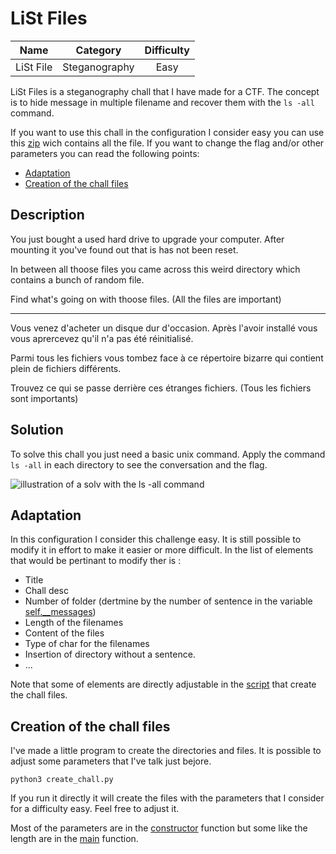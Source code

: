 # LiSt Files

| Name | Category | Difficulty |
| :---: | :---: | :---: |
| LiSt File | Steganography | Easy |

LiSt Files is a steganography chall that I have made for a CTF. The concept is to hide message in multiple filename and recover them with the `ls -all` command. 

If you want to use this chall in the configuration I consider easy you can use this [zip](LiSt_Files.zip) wich contains all the file. If you want to change the flag and/or other parameters you can read the following points: 

 - [Adaptation](#adaptation)
 - [Creation of the chall files](#creation-of-the-chall-files)

## Description

You just bought a used hard drive to upgrade your computer. After mounting it you've found out that is has not been reset.

In between all thoose files you came across this weird directory which contains a bunch of random file.

Find what's going on with thoose files. (All the files are important)

---

Vous venez d'acheter un disque dur d'occasion. Après l'avoir installé vous vous aprercevez qu'il n'a pas été réinitialisé.

Parmi tous les fichiers vous tombez face à ce répertoire bizarre qui contient plein de fichiers différents.

Trouvez ce qui se passe derrière ces étranges fichiers. (Tous les fichiers sont importants)

## Solution

To solve this chall you just need a basic unix command. Apply the command `ls -all` in each directory to see the conversation and the flag.

![illustration of a solv with the ls -all command](images/Solv_example.png=x300)

## Adaptation

In this configuration I consider this challenge easy. It is still possible to modify it in effort to make it easier or more difficult. In the list of elements that would be pertinant to modify ther is :

* Title
* Chall desc
* Number of folder (dertmine by the number of sentence in the variable [self.__messages](create_chall.py))
* Length of the filenames
* Content of the files
* Type of char for the filenames
* Insertion of directory without a sentence.
* ...

Note that some of elements are directly adjustable in the [script](create_chall.py) that create the chall files.


## Creation of the chall files

I've made a little program to create the directories and files. It is possible to adjust some parameters that I've talk just bejore.
```shell
python3 create_chall.py
```

If you run it directly it will create the files with the parameters that I consider for a difficulty easy. Feel free to adjust it.

Most of the parameters are in the [constructor](create_chall.py) function but some like the length are in the [main](create_chall.py) function.
